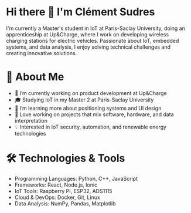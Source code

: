 # Hi there 👋 I'm Clément Sudres
I'm currently a Master's student in IoT at Paris-Saclay University, doing an apprenticeship at Up&Charge, where I work on developing wireless charging stations for electric vehicles. Passionate about IoT, embedded systems, and data analysis, I enjoy solving technical challenges and creating innovative solutions.

# 🚀 About Me
- 🔭 I’m currently working on product development at Up&Charge
- 🎓 Studying IoT in my Master 2 at Paris-Saclay University
- 🌱 I’m learning more about positioning systems and UI design
- 🤖 Love working on projects that mix software, hardware, and data interpretation
- 💡 Interested in IoT security, automation, and renewable energy technologies

# 🛠️ Technologies & Tools
- Programming Languages: Python, C++, JavaScript
- Frameworks: React, Node.js, Ionic
- IoT Tools: Raspberry Pi, ESP32, ADS1115
- Cloud & DevOps: Docker, Git, Linux
- Data Analysis: NumPy, Pandas, Matplotlib
